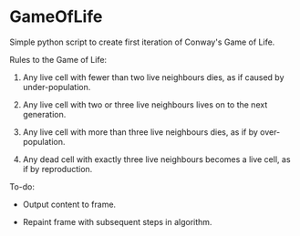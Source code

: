 # GameOfLife
Simple python script to create first iteration of Conway's Game of Life.


Rules to the Game of Life:

1.  Any live cell with fewer than two live neighbours dies, as if caused by under-population.
 
2.  Any live cell with two or three live neighbours lives on to the next generation.
  
3.  Any live cell with more than three live neighbours dies, as if by over-population.
  
4.  Any dead cell with exactly three live neighbours becomes a live cell, as if by reproduction.


To-do:

* Output content to frame.

* Repaint frame with subsequent steps in algorithm.
